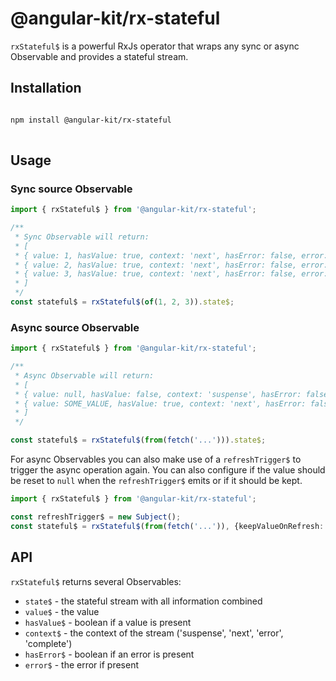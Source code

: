 # @angular-kit/rx-stateful

`rxStateful$` is a powerful RxJs operator that wraps any sync or async Observable and provides a
stateful stream.

## Installation
```bash

npm install @angular-kit/rx-stateful
  
  ```

## Usage

### Sync source Observable
```typescript
import { rxStateful$ } from '@angular-kit/rx-stateful';

/**
 * Sync Observable will return: 
 * [
 * { value: 1, hasValue: true, context: 'next', hasError: false, error: undefined },
 * { value: 2, hasValue: true, context: 'next', hasError: false, error: undefined },
 * { value: 3, hasValue: true, context: 'next', hasError: false, error: undefined },
 * ]
 */
const stateful$ = rxStateful$(of(1, 2, 3)).state$;
```

### Async source Observable
```typescript
import { rxStateful$ } from '@angular-kit/rx-stateful';

/**
 * Async Observable will return: 
 * [
 * { value: null, hasValue: false, context: 'suspense', hasError: false, error: undefined },
 * { value: SOME_VALUE, hasValue: true, context: 'next', hasError: false, error: undefined },
 * ]
 */

const stateful$ = rxStateful$(from(fetch('...'))).state$;
```

For async Observables you can also make use of a `refreshTrigger$` to trigger the async operation again. You can 
also configure if the value should be reset to `null` when the `refreshTrigger$` emits or if it should be kept.

```typescript
import { rxStateful$ } from '@angular-kit/rx-stateful';

const refreshTrigger$ = new Subject();
const stateful$ = rxStateful$(from(fetch('...')), {keepValueOnRefresh: true, refreshTrigger$}).state$;
```

## API
`rxStateful$` returns several Observables:
- `state$` - the stateful stream with all information combined
- `value$` - the value
- `hasValue$` - boolean if a value is present
- `context$` - the context of the stream ('suspense', 'next', 'error', 'complete')
- `hasError$` - boolean if an error is present
- `error$` - the error if present


